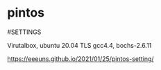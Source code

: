 # pintos

#SETTINGS
 
Virutalbox, ubuntu 20.04 TLS
gcc4.4, bochs-2.6.11

https://eeeuns.github.io/2021/01/25/pintos-setting/

